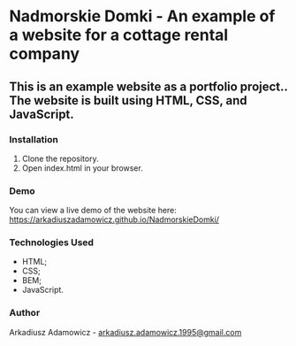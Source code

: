 # Nadmorskie Domki - An example of a website for a cottage rental company

## This is an example website as a portfolio project.. The website is built using HTML, CSS, and JavaScript.

### Installation
1. Clone the repository.
2. Open index.html in your browser.

### Demo
You can view a live demo of the website here: https://arkadiuszadamowicz.github.io/NadmorskieDomki/


### Technologies Used
- HTML;
- CSS;
- BEM;
- JavaScript.

### Author
Arkadiusz Adamowicz - arkadiusz.adamowicz.1995@gmail.com

